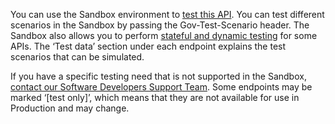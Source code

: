 You can use the Sandbox environment to [test this API](https://developer.service.hmrc.gov.uk/api-documentation/docs/testing). 
You can test different scenarios in the Sandbox by passing the Gov-Test-Scenario header. 
The Sandbox also allows you to perform [stateful and dynamic testing](https://developer.qa.tax.service.gov.uk/guides/income-tax-mtd-end-to-end-service-guide/documentation/how-to-integrate.html#sandbox-testing) for some APIs. 
The ‘Test data’ section under each endpoint explains the test scenarios that can be simulated.


If you have a specific testing need that is not supported in the Sandbox, [contact our Software Developers Support Team](https://developer.service.hmrc.gov.uk/developer/support). 
Some endpoints may be marked ‘[test only]’, which means that they are not available for use in Production and may change.